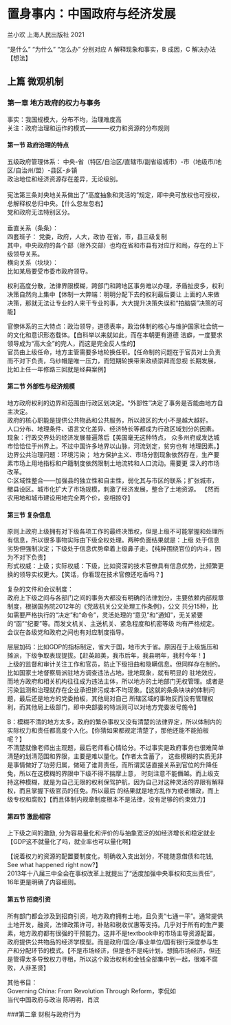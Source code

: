 #  置身事内：中国政府与经济发展
兰小欢 上海人民出版社 2021

“是什么” “为什么” “怎么办” 分别对应 A 解释现象和事实，B 成因，C 解决办法 【想法】

## 上篇 微观机制
### 第一章 地方政府的权力与事务
事实：我国规模大，分布不均，治理难度高 <br/>
关注：政府治理和运作的模式————权力和资源的分布规则 <br/>
#### 第一节 政府治理的特点

五级政府管理体系： 中央-省（特区/自治区/直辖市/副省级城市）-市（地级市/地区/自治州/盟）-县区-乡镇 <br/>
政治地位和经济资源存在差异，无论级别。<br/>
<br/>
宪法第三条对央地关系做出了“高度抽象和灵活的”规定，即中央可放权也可授权，总解释权总归中央。【什么忽左忽右】<br/>
党和政府无法特别区分。<br/>
<br/>
垂直关系（条条）：<br/>
四套班子： 党委，政府，人大，政协 在省，市，县三级复制 <br/>
其中，中央政府的各个部（除外交部）也均在省和市县有对应厅和局，存在的上下级领导关系。<br/>
横向关系（块块）：<br/>
比如某局要受市委市政府领导。 <br/>

权利高度分散，法律界限模糊，跨部门和跨地区事务难以办理，矛盾扯皮多，权利决策自然向上集中【体制一大弊端：明明分配下去的权利最后要让
上面的人来做决策，那就无法让专业的人来干专业的事，大大提升决策失误和“拍脑袋”决策的可能】 <br/>

官僚体系的三大特点：政治领导，道德表率，政治体制的核心与维护国家社会统一的文化和意识形态载体。【自科举以来就如此，而在本朝更有道德
洁癖，一度要求领导成为“高大全”的完人，而这是完全反人性的】 <br/>
官员由上级任命，地方主管需要多地轮换任职。【任命制的问题在于官员对上负责而不对下负责，乌纱帽是唯一压力，而短期轮换带来政绩崇拜而忽视
长期发展，比如上任一年修路三回就是经典案例】 <br/>
#### 第二节 外部性与经济规模

地方政府权利的边界和范围由行政区划决定。“外部性”决定了事务是否能由地方自主决定。<br/>
政府的核心职能是提供公共物品和公共服务，所以政区的大小不是越大越好。<br/>
人口分布、地理条件、语言文化差异、经济特长等都成为行政区域划分的因素。 <br/>
现象：行政交界处的经济发展普遍落后【美国毫无这种特点， 众多州府或发达城市恰恰位于州界上。不过中国许多地界以山脉，河流划定，贫穷也有
地理因素。】<br/>
边界公共治理问题：环境污染； 地方保护主义、市场分割现象依然存在，生产要素市场上用地指标和户籍制度依然限制土地流转和人口流动。需要更
深入的市场改革。<br/>
C:区域性整合——加强县的独立性和自主性，弱化其与市区的联系；扩张城市，撤县设区。城市化扩大了市场规模，刺激了经济发展，整合了土地资源。
【然而农用地和城市建设用地完全两个价，变相掠夺】<br/>
#### 第三节 复杂信息

原则上政府上级拥有对下级各项工作的最终决策权，但是上级不可能掌握和处理所有信息，所以很多事物实际由下级全权处理。两种负面结果就是：上级
处于信息劣势但强制决定；下级处于信息优势牵着上级鼻子走。【纯粹围绕官位的内斗，因为不对下负责】<br/>
形式权威：上级；实际权威：下级，比如资深的技术官僚具有信息优势，比频繁更换的领导实权更大。【笑话，你看现在技术官僚还吃香吗？】<br/>

复杂的文件和会议制度：<br/>
政府上下级之间与各部门之间的事务大都没有明确的法律划分，主要依赖内部规章制度，根据国务院2012年的《党政机关公文处理工作条例》，公文
共分15种，比如需要严格执行的“决定”和“命令”，灵活处理的“意见”和“通知”，无关紧要的“函”“纪要”等。而发文机关、主送机关、紧急程度和机密等级
均有严格规定。<br/>
会议在各级党和政府之间也有对应制度指导。<br/>

层层加码：比如GDP的指标制定，省大于国，地市大于省。原因在于上级施压和摊派，下级争取表现提拔。【赶英超美，我市后年，我县明年，我村今年！】<br/>
上级的监督和审计关注工作和官员，防止下级扭曲和隐瞒信息。但同样存在制约。比如国家土地督察局派驻地方调查违法占地，批地现象，就有明显的
驻地效应，而地方政府和相关机构往往成为违法主体，所以地方的土地部门无权管理。或者是污染监测和治理就存在企业承担排污成本不均现象。【这就的条条块块的体制问题，最后还是地方的党委拍板，其他局对自己
所辖区域的事物反而没有管理权利，而其他局上级部门，即中央部委的特派则可以对地方党委发号施令】<br/>

B：模糊不清的地方太多，政府的繁杂事权又没有清楚的法律界定，所以体制内的实际权力和责任都高度个人化。【你猜如果都规定清楚了，那他还能不能拍板呢？】<br/>
不清楚就像老师出主观题，最后老师看心情给分。不过事实是政府事务也很难简单清楚的划清范围和界限，主要是难以量化。【作者太含蓄了，
这些模糊的实质无非是事情做好了功劳归属，做砸了谁背责任，而所谓奖惩直接关系到官位的升降任免，所以在这模糊的界限中下级不得不揣摩上意，
时刻注意不能僭越。而上级支持这种模糊，就是为自己无限的权利保驾护航，因为自己对这种灵活的界限有解释权，而且掌握下级官员的任免。所以最后
的结果就是地方乱作为或者懒政，而上级专权和腐败】【而且体制内规章制度根本不是法律，没有足够的约束效力】<br/>

#### 第四节 激励相容 
上下级之间的激励, 分为容易量化和评价的与抽象宽泛的如经济增长和稳定就业【GDP这不就量化了吗，就业率也可以量化啊】<br/>

【说着权力的资源的配置要制度化，明确收入支出划分，不能随意借债和花钱, See what happened right now?】<br/>
2013年十八届三中全会在事权改革上就提出了“适度加强中央事权和支出责任”， 16年更是明确了内容细则。<br/>

#### 第五节 招商引资
所有部门都会涉及到招商引资，地方政府拥有土地，且负责“七通一平”。通常提供土地开发，融资，法律政策许可，补贴和税收优惠等支持。几乎对于所有的生产要素，地方政府都有很强的干预能力。这并不是textbook中的市场主导资源配置，政府提供公共物品的经济学模型。而是政府/国企/事业单位/国有银行深度参与生产和分配环节的模式。【不是市场经济，但是也不是纯计划，想搞市场经济，但还是管得太多导致权力寻租，所以这个政治权利和金钱全部集中到一起，很难不腐败，人非圣贤】<br/>

其他书目：<br/>
Governing China: From Revolution Through Reform，李侃如<br/>
当代中国政府与政治  陈明明，肖滨<br/>

###第二章 财税与政府行为





